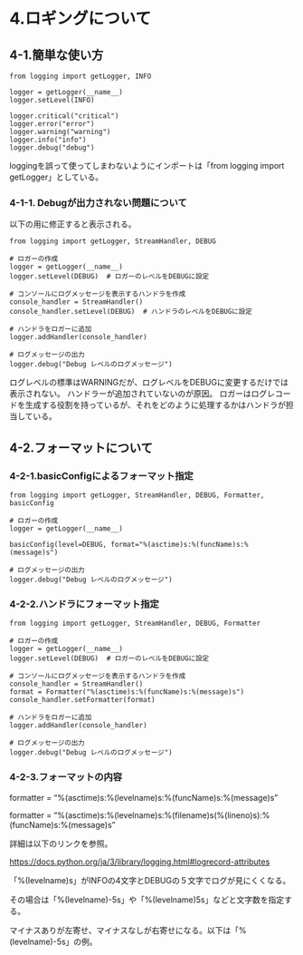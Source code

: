 # 4.ロギングについて

## 4-1.簡単な使い方

```
from logging import getLogger, INFO

logger = getLogger(__name__)
logger.setLevel(INFO)

logger.critical("critical")
logger.error("error")
logger.warning("warning")
logger.info("info")
logger.debug("debug")
```

loggingを誤って使ってしまわないようにインポートは「from logging import getLogger」としている。

### 4-1-1. Debugが出力されない問題について

以下の用に修正すると表示される。
```
from logging import getLogger, StreamHandler, DEBUG

# ロガーの作成
logger = getLogger(__name__)
logger.setLevel(DEBUG)  # ロガーのレベルをDEBUGに設定

# コンソールにログメッセージを表示するハンドラを作成
console_handler = StreamHandler()
console_handler.setLevel(DEBUG)  # ハンドラのレベルをDEBUGに設定

# ハンドラをロガーに追加
logger.addHandler(console_handler)

# ログメッセージの出力
logger.debug("Debug レベルのログメッセージ")
```


ログレベルの標準はWARNINGだが、ログレベルをDEBUGに変更するだけでは表示されない。
ハンドラーが追加されていないのが原因。
ロガーはログレコードを生成する役割を持っているが、それをどのように処理するかはハンドラが担当している。

## 4-2.フォーマットについて

### 4-2-1.basicConfigによるフォーマット指定

```
from logging import getLogger, StreamHandler, DEBUG, Formatter, basicConfig

# ロガーの作成
logger = getLogger(__name__)

basicConfig(level=DEBUG, format="%(asctime)s:%(funcName)s:%(message)s")

# ログメッセージの出力
logger.debug("Debug レベルのログメッセージ")
```

### 4-2-2.ハンドラにフォーマット指定

```
from logging import getLogger, StreamHandler, DEBUG, Formatter

# ロガーの作成
logger = getLogger(__name__)
logger.setLevel(DEBUG)  # ロガーのレベルをDEBUGに設定

# コンソールにログメッセージを表示するハンドラを作成
console_handler = StreamHandler()
format = Formatter("%(asctime)s:%(funcName)s:%(message)s")
console_handler.setFormatter(format)

# ハンドラをロガーに追加
logger.addHandler(console_handler)

# ログメッセージの出力
logger.debug("Debug レベルのログメッセージ")
```

### 4-2-3.フォーマットの内容

formatter = “%(asctime)s:%(levelname)s:%(funcName)s:%(message)s”

formatter = “%(asctime)s:%(levelname)s:%(filename)s(%(lineno)s):%(funcName)s:%(message)s”

詳細は以下のリンクを参照。

https://docs.python.org/ja/3/library/logging.html#logrecord-attributes

「%(levelname)s」がINFOの4文字とDEBUGの５文字でログが見にくくなる。

その場合は「%(levelname)-5s」や「%(levelname)5s」などと文字数を指定する。

マイナスありが左寄せ、マイナスなしが右寄せになる。以下は「%(levelname)-5s」の例。